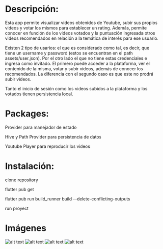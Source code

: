 # Descripción:
 
 Esta app permite visualizar videos obtenidos de Youtube, subir sus propios videos y votar los mismos para establecer un rating. 
 Además, permite conocer en función de los videos votados y la puntuación ingresada otros videos recomendados en relación a la temática de 
 interés para ese usuario.
 
 Existen 2 tipo de usarios: el que es considerado como tal, es decir, que tiene un username y password (estos se encuentran en el path assets/user.json). Por el otro lado el que no tiene estas credenciales e ingresa como invitado.
 El primero puede acceder a la plataforma, ver el contenido de la misma, votar  y subir videos, además de conocer los recomendados.
 La diferencia con el segundo caso es que este no prodrá subir videos.

Tanto el inicio de sesión como los videos subidos a la plataforma y los votados tienen persistencia local.

# Packages:
Provider para manejador de estado

Hive y Path Provider para persistencia de datos

Youtube Player para reproducir los videos



# Instalación:

clone repository

flutter pub get

flutter pub run build_runner build --delete-conflicting-outputs

run proyect




# Imágenes

![alt text](https://github.com/luiscisneros356/ReproductorDeVideos/blob/main/imagenes_git/home.png)
![alt text](https://github.com/luiscisneros356/ReproductorDeVideos/blob/main/imagenes_git/recomended_video.png)
![alt text](https://github.com/luiscisneros356/ReproductorDeVideos/blob/main/imagenes_git/update_video.png)
![alt text]( https://github.com/luiscisneros356/ReproductorDeVideos/blob/main/imagenes_git/login.png)
